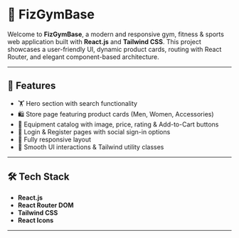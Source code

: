 # 💪 FizGymBase

Welcome to **FizGymBase**, a modern and responsive gym, fitness & sports web application built with **React.js** and **Tailwind CSS**. This project showcases a user-friendly UI, dynamic product cards, routing with React Router, and elegant component-based architecture.

---

## 🚀 Features

- 🏋️ Hero section with search functionality
- 🛍️ Store page featuring product cards (Men, Women, Accessories)
- 🛒 Equipment catalog with image, price, rating & Add-to-Cart buttons
- 🔐 Login & Register pages with social sign-in options
- 📱 Fully responsive layout
- 💨 Smooth UI interactions & Tailwind utility classes

---

## 🛠️ Tech Stack

- **React.js**
- **React Router DOM**
- **Tailwind CSS**
- **React Icons**

---



